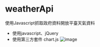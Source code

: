 # weatherApi
使用Javascript抓取政府資料開放平臺天氣資料
- 使用javascript、jQuery
- 使用第三方套件 chart.js
![image](https://user-images.githubusercontent.com/109893487/200177403-bcd8893d-b6eb-43ef-989e-bef4da76a4f0.png)
